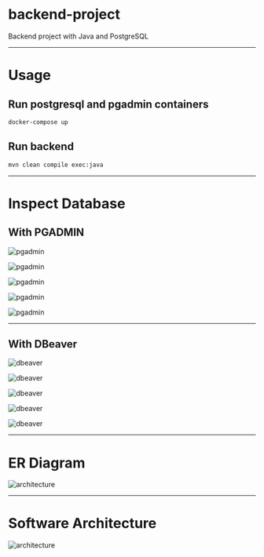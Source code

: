 # backend-project

Backend project with Java and PostgreSQL

---

# Usage

## Run postgresql and pgadmin containers

```sh
docker-compose up
```

## Run backend

```sh
mvn clean compile exec:java
```

---

# Inspect Database

## With PGADMIN

![pgadmin](docs/pgadmin1.png)

![pgadmin](docs/pgadmin2.png)

![pgadmin](docs/pgadmin3.png)

![pgadmin](docs/pgadmin4.png)

![pgadmin](docs/pgadmin5.png)

---

## With DBeaver

![dbeaver](docs/dbeaver1.png)

![dbeaver](docs/dbeaver2.png)

![dbeaver](docs/dbeaver3.png)

![dbeaver](docs/dbeaver4.png)

![dbeaver](docs/dbeaver5.png)

---


# ER Diagram

![architecture](docs/ER.png)

---

# Software Architecture

![architecture](docs/architecture.png)

